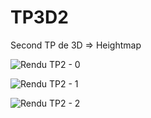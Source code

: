 TP3D2
====

Second TP de 3D => Heightmap

![Rendu TP2 - 0](https://dl.dropboxusercontent.com/u/63123790/Screenshots/TP3D/3DTP2_0.jpg)

![Rendu TP2 - 1](https://dl.dropboxusercontent.com/u/63123790/Screenshots/TP3D/3DTP2_1.jpg)

![Rendu TP2 - 2](https://dl.dropboxusercontent.com/u/63123790/Screenshots/TP3D/3DTP2_2.jpg)

